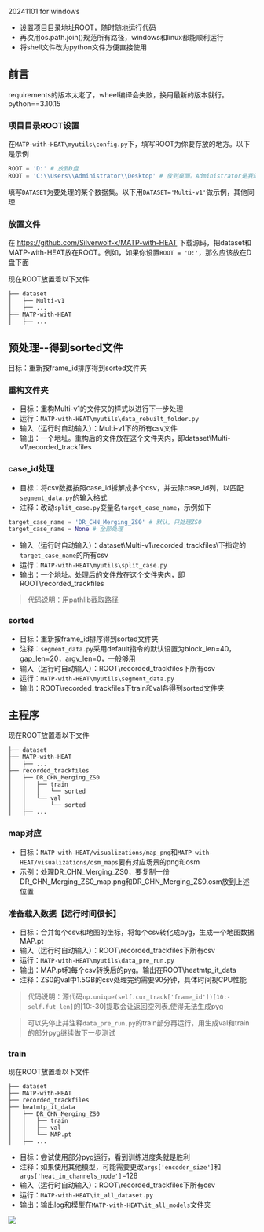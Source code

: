 20241101 for windows

- 设置项目目录地址ROOT，随时随地运行代码
- 再次用os.path.join()规范所有路径，windows和linux都能顺利运行
- 将shell文件改为python文件方便直接使用

## 前言

requirements的版本太老了，wheel编译会失败，换用最新的版本就行。python==3.10.15

### 项目目录ROOT设置

在`MATP-with-HEAT\myutils\config.py`下，填写ROOT为你要存放的地方。以下是示例

```python
ROOT = 'D:' # 放到D盘
ROOT = 'C:\\Users\\Administrator\\Desktop' # 放到桌面。Administrator是我的用户名，具体以你的桌面名字为准
```

填写`DATASET`为要处理的某个数据集。以下用`DATASET='Multi-v1'`做示例，其他同理

### 放置文件

在 https://github.com/Silverwolf-x/MATP-with-HEAT 下载源码，把dataset和MATP-with-HEAT放在ROOT。例如，如果你设置`ROOT = 'D:'`，那么应该放在D盘下面

现在ROOT放置着以下文件

```text
├── dataset
│   ├── Multi-v1
│   ├── ...
├── MATP-with-HEAT
│   ├── ...
```

## 预处理--得到sorted文件

目标：重新按frame_id排序得到sorted文件夹

### 重构文件夹

- 目标：重构Multi-v1的文件夹的样式以进行下一步处理
- 运行：`MATP-with-HEAT\myutils\data_rebuilt_folder.py`
- 输入（运行时自动输入）：Multi-v1下的所有csv文件
- 输出：一个地址。重构后的文件放在这个文件夹内，即dataset\Multi-v1\recorded_trackfiles

### case_id处理

- 目标：将csv数据按照case_id拆解成多个csv，并去除case_id列，以匹配`segment_data.py`的输入格式
- 注释：改动`split_case.py`变量名`target_case_name`，示例如下
 ```python
target_case_name = 'DR_CHN_Merging_ZS0' # 默认。只处理ZS0
target_case_name = None # 全部处理
```
- 输入（运行时自动输入）：dataset\Multi-v1\recorded_trackfiles\下指定的`target_case_name`的所有csv
- 运行：`MATP-with-HEAT\myutils\split_case.py`
- 输出：一个地址。处理后的文件放在这个文件夹内，即ROOT\recorded_trackfiles

> 代码说明：用pathlib截取路径

### sorted

- 目标：重新按frame_id排序得到sorted文件夹
- 注释：`segment_data.py`采用default指令的默认设置为block_len=40，gap_len=20，argv_len=0，一般够用
- 输入（运行时自动输入）：ROOT\recorded_trackfiles下所有csv
- 运行：`MATP-with-HEAT\myutils\segment_data.py`
- 输出：ROOT\recorded_trackfiles下train和val各得到sorted文件夹

## 主程序

现在ROOT放置着以下文件

```text
├── dataset
├── MATP-with-HEAT
│   ├── ...
├── recorded_trackfiles
│   ├── DR_CHN_Merging_ZS0
│   │   ├── train
│   │   │   └── sorted
│   │   └── val
│   │       └── sorted
│   ├── ...
```

### map对应

- 目标：`MATP-with-HEAT/visualizations/map_png`和`MATP-with-HEAT/visualizations/osm_maps`要有对应场景的png和osm
- 示例：处理DR_CHN_Merging_ZS0，要复制一份DR_CHN_Merging_ZS0_map.png和DR_CHN_Merging_ZS0.osm放到上述位置

### 准备载入数据【运行时间很长】

- 目标：合并每个csv和地图的坐标，将每个csv转化成pyg，生成一个地图数据MAP.pt
- 输入（运行时自动输入）：ROOT\recorded_trackfiles下所有csv
- 运行：`MATP-with-HEAT\myutils\data_pre_run.py`
- 输出：MAP.pt和每个csv转换后的pyg。输出在ROOT\heatmtp_it_data
- 注释：ZS0的val中1.5GB的csv处理完约需要90分钟，具体时间视CPU性能

> 代码说明：源代码`np.unique(self.cur_track['frame_id'])[10:-self.fut_len]`的[10:-30]提取会让返回空列表,使得无法生成pyg

> 可以先停止并注释`data_pre_run.py`的train部分再运行，用生成val和train的部分pyg继续做下一步测试

### train

现在ROOT放置着以下文件

```text
├── dataset
├── MATP-with-HEAT
├── recorded_trackfiles
├── heatmtp_it_data
│   ├── DR_CHN_Merging_ZS0
│   │   ├── train
│   │   ├── val
│   │   └── MAP.pt
│   ├── ...
```

- 目标：尝试使用部分pyg运行，看到训练进度条就是胜利
- 注释：如果使用其他模型，可能需要更改`args['encoder_size']`和`args['heat_in_channels_node']`=128
- 输入（运行时自动输入）：ROOT\recorded_trackfiles下所有csv
- 运行：`MATP-with-HEAT\it_all_dataset.py`
- 输出：输出log和模型在`MATP-with-HEAT\it_all_models`文件夹

![](Pasted%20image%2020241101184117.jpg)